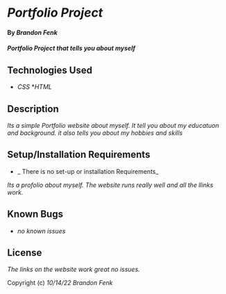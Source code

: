 # _Portfolio Project_

#### By _**Brandon Fenk**_

#### _Portfolio Project that tells you about myself_

## Technologies Used

* _CSS_
*_HTML_

## Description

_Its a simple Portfolio website about myself. It tell you about my educatuon and background. it also tells you about my hobbies and skills_

## Setup/Installation Requirements

* _ There is no set-up or installation Requirements_

_Its a profolio about myself. The website runs really well and all the llinks work._

## Known Bugs

* _no known issues_


## License

_The links on the website work great no issues._

Copyright (c) _10/14/22_ _Brandon Fenk_